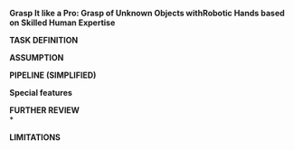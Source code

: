 **Grasp It like a Pro: Grasp of Unknown Objects withRobotic Hands based on Skilled Human Expertise**  

**TASK DEFINITION**  


**ASSUMPTION**  


**PIPELINE (SIMPLIFIED)**  
 
**Special features**  

**FURTHER REVIEW**  
* 

**LIMITATIONS**  

